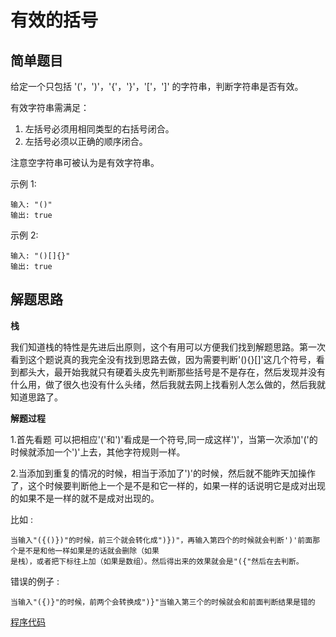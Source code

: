 # 有效的括号

## 简单题目

给定一个只包括 '('，')'，'{'，'}'，'['，']' 的字符串，判断字符串是否有效。

有效字符串需满足：

1. 左括号必须用相同类型的右括号闭合。
2. 左括号必须以正确的顺序闭合。

注意空字符串可被认为是有效字符串。

示例 1:

	输入: "()" 
	输出: true

示例 2:

	输入: "()[]{}"
	输出: true

## 解题思路

**栈**

我们知道栈的特性是先进后出原则，这个有用可以方便我们找到解题思路。第一次看到这个题说真的我完全没有找到思路去做，因为需要判断'(){}[]'这几个符号，看到都头大，最开始我就只有硬着头皮先判断那些括号是不是存在，然后发现并没有什么用，做了很久也没有什么头绪，然后我就去网上找看别人怎么做的，然后我就知道思路了。

**解题过程**

1.首先看题 可以把相应'('和')'看成是一个符号,同一成这样')'，当第一次添加'('的时候就添加一个')'上去，其他字符规则一样。

2.当添加到重复的情况的时候，相当于添加了')'的时候，然后就不能昨天加操作了，这个时候要判断他上一个是不是和它一样的，如果一样的话说明它是成对出现的如果不是一样的就不是成对出现的。 

比如 : 

	当输入"({()})"的时候，前三个就会转化成")})"，再输入第四个的时候就会判断')'前面那个是不是和他一样如果是的话就会删除（如果
	是栈），或者把下标往上加（如果是数组）。然后得出来的效果就会是"({"然后在去判断。
错误的例子 : 
	
	当输入"({)}"的时候，前两个会转换成")}"当输入第三个的时候就会和前面判断结果是错的
[程序代码](https://github.com/SomeDargon/arithmetic/blob/master/arithmetic/src/com/xiaolong/simple/Effective.java)

    

 
	 
	 





